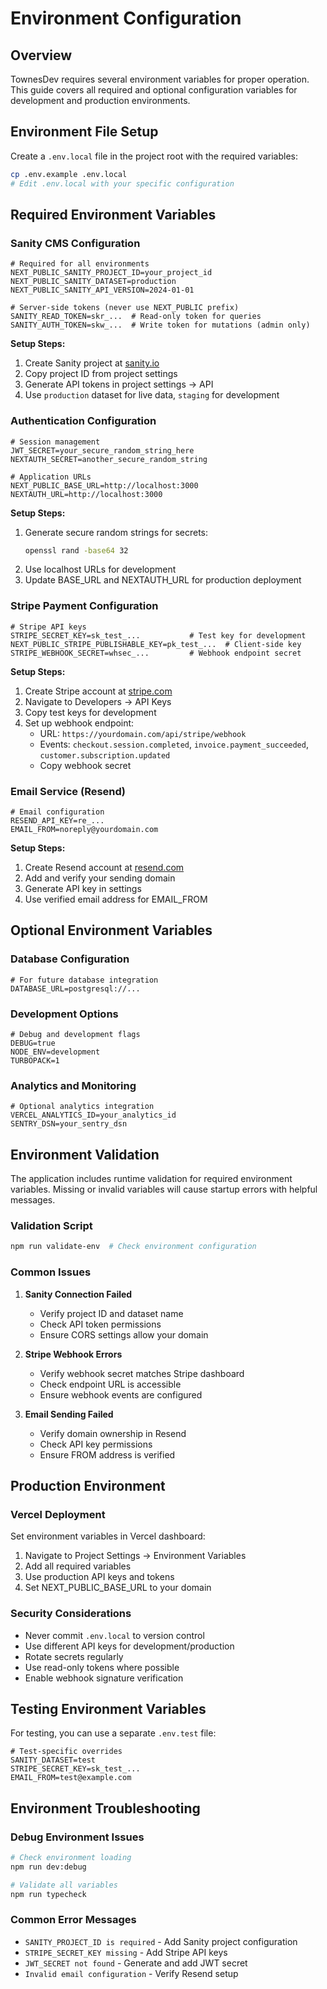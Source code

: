 # Environment Configuration

## Overview

TownesDev requires several environment variables for proper operation. This guide covers all required and optional configuration variables for development and production environments.

## Environment File Setup

Create a `.env.local` file in the project root with the required variables:

```bash
cp .env.example .env.local
# Edit .env.local with your specific configuration
```

## Required Environment Variables

### Sanity CMS Configuration

```env
# Required for all environments
NEXT_PUBLIC_SANITY_PROJECT_ID=your_project_id
NEXT_PUBLIC_SANITY_DATASET=production
NEXT_PUBLIC_SANITY_API_VERSION=2024-01-01

# Server-side tokens (never use NEXT_PUBLIC prefix)
SANITY_READ_TOKEN=skr_...  # Read-only token for queries
SANITY_AUTH_TOKEN=skw_...  # Write token for mutations (admin only)
```

**Setup Steps:**

1. Create Sanity project at [sanity.io](https://sanity.io)
2. Copy project ID from project settings
3. Generate API tokens in project settings → API
4. Use `production` dataset for live data, `staging` for development

### Authentication Configuration

```env
# Session management
JWT_SECRET=your_secure_random_string_here
NEXTAUTH_SECRET=another_secure_random_string

# Application URLs
NEXT_PUBLIC_BASE_URL=http://localhost:3000
NEXTAUTH_URL=http://localhost:3000
```

**Setup Steps:**

1. Generate secure random strings for secrets:
   ```bash
   openssl rand -base64 32
   ```
2. Use localhost URLs for development
3. Update BASE_URL and NEXTAUTH_URL for production deployment

### Stripe Payment Configuration

```env
# Stripe API keys
STRIPE_SECRET_KEY=sk_test_...           # Test key for development
NEXT_PUBLIC_STRIPE_PUBLISHABLE_KEY=pk_test_...  # Client-side key
STRIPE_WEBHOOK_SECRET=whsec_...         # Webhook endpoint secret
```

**Setup Steps:**

1. Create Stripe account at [stripe.com](https://stripe.com)
2. Navigate to Developers → API Keys
3. Copy test keys for development
4. Set up webhook endpoint:
   - URL: `https://yourdomain.com/api/stripe/webhook`
   - Events: `checkout.session.completed`, `invoice.payment_succeeded`, `customer.subscription.updated`
   - Copy webhook secret

### Email Service (Resend)

```env
# Email configuration
RESEND_API_KEY=re_...
EMAIL_FROM=noreply@yourdomain.com
```

**Setup Steps:**

1. Create Resend account at [resend.com](https://resend.com)
2. Add and verify your sending domain
3. Generate API key in settings
4. Use verified email address for EMAIL_FROM

## Optional Environment Variables

### Database Configuration

```env
# For future database integration
DATABASE_URL=postgresql://...
```

### Development Options

```env
# Debug and development flags
DEBUG=true
NODE_ENV=development
TURBOPACK=1
```

### Analytics and Monitoring

```env
# Optional analytics integration
VERCEL_ANALYTICS_ID=your_analytics_id
SENTRY_DSN=your_sentry_dsn
```

## Environment Validation

The application includes runtime validation for required environment variables. Missing or invalid variables will cause startup errors with helpful messages.

### Validation Script

```bash
npm run validate-env  # Check environment configuration
```

### Common Issues

1. **Sanity Connection Failed**
   - Verify project ID and dataset name
   - Check API token permissions
   - Ensure CORS settings allow your domain

2. **Stripe Webhook Errors**
   - Verify webhook secret matches Stripe dashboard
   - Check endpoint URL is accessible
   - Ensure webhook events are configured

3. **Email Sending Failed**
   - Verify domain ownership in Resend
   - Check API key permissions
   - Ensure FROM address is verified

## Production Environment

### Vercel Deployment

Set environment variables in Vercel dashboard:

1. Navigate to Project Settings → Environment Variables
2. Add all required variables
3. Use production API keys and tokens
4. Set NEXT_PUBLIC_BASE_URL to your domain

### Security Considerations

- Never commit `.env.local` to version control
- Use different API keys for development/production
- Rotate secrets regularly
- Use read-only tokens where possible
- Enable webhook signature verification

## Testing Environment Variables

For testing, you can use a separate `.env.test` file:

```env
# Test-specific overrides
SANITY_DATASET=test
STRIPE_SECRET_KEY=sk_test_...
EMAIL_FROM=test@example.com
```

## Environment Troubleshooting

### Debug Environment Issues

```bash
# Check environment loading
npm run dev:debug

# Validate all variables
npm run typecheck
```

### Common Error Messages

- `SANITY_PROJECT_ID is required` - Add Sanity project configuration
- `STRIPE_SECRET_KEY missing` - Add Stripe API keys
- `JWT_SECRET not found` - Generate and add JWT secret
- `Invalid email configuration` - Verify Resend setup
